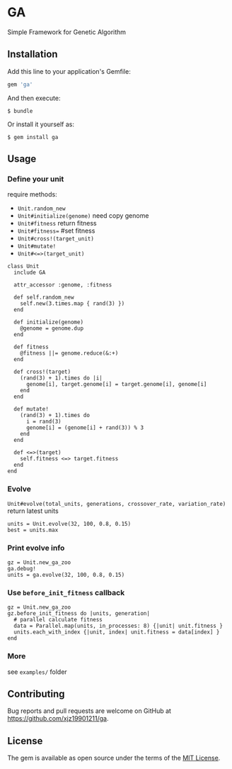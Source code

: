 # GA

Simple Framework for Genetic Algorithm


## Installation

Add this line to your application's Gemfile:

```ruby
gem 'ga'
```

And then execute:

    $ bundle

Or install it yourself as:

    $ gem install ga

## Usage

### Define your unit

require methods:

* `Unit.random_new`
* `Unit#initialize(genome)` need copy genome
* `Unit#fitness` return fitness
* `Unit#fitness=` #set fitness
* `Unit#cross!(target_unit)`
* `Unit#mutate!`
* `Unit#<=>(target_unit)`

```
class Unit
  include GA

  attr_accessor :genome, :fitness

  def self.random_new
    self.new(3.times.map { rand(3) })
  end

  def initialize(genome)
    @genome = genome.dup
  end

  def fitness
    @fitness ||= genome.reduce(&:+)
  end

  def cross!(target)
    (rand(3) + 1).times do |i|
      genome[i], target.genome[i] = target.genome[i], genome[i]
    end
  end

  def mutate!
    (rand(3) + 1).times do
      i = rand(3)
      genome[i] = (genome[i] + rand(3)) % 3
    end
  end

  def <=>(target)
    self.fitness <=> target.fitness
  end
end
```

### Evolve

`Unit#evolve(total_units, generations, crossover_rate, variation_rate)` return latest units

```
units = Unit.evolve(32, 100, 0.8, 0.15) 
best = units.max
```

### Print evolve info

```
gz = Unit.new_ga_zoo
ga.debug!
units = ga.evolve(32, 100, 0.8, 0.15)
```

### Use `before_init_fitness` callback

```
gz = Unit.new_ga_zoo
gz.before_init_fitness do |units, generation|
  # parallel calculate fitness
  data = Parallel.map(units, in_processes: 8) {|unit| unit.fitness }
  units.each_with_index {|unit, index| unit.fitness = data[index] }
end
```

### More

see `examples/` folder



## Contributing

Bug reports and pull requests are welcome on GitHub at https://github.com/xjz19901211/ga.


## License

The gem is available as open source under the terms of the [MIT License](http://opensource.org/licenses/MIT).

